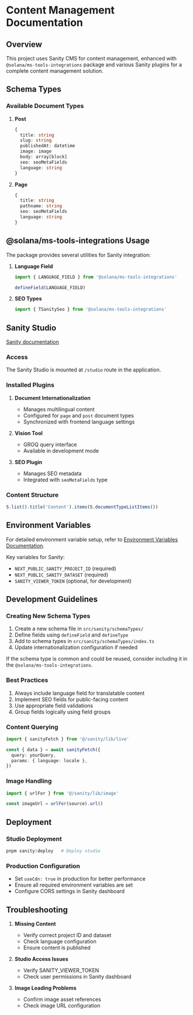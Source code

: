 # Content Management Documentation

## Overview

This project uses Sanity CMS for content management, enhanced with `@solana/ms-tools-integrations` package and various Sanity plugins for a complete content management solution.

## Schema Types

### Available Document Types

1. **Post**

   ```typescript
   {
     title: string
     slug: string
     publishedAt: datetime
     image: image
     body: array[block]
     seo: seoMetaFields
     language: string
   }
   ```

2. **Page**

   ```typescript
   {
     title: string
     pathname: string
     seo: seoMetaFields
     language: string
   }
   ```

## @solana/ms-tools-integrations Usage

The package provides several utilities for Sanity integration:

1. **Language Field**

   ```typescript
   import { LANGUAGE_FIELD } from '@solana/ms-tools-integrations'

   defineField(LANGUAGE_FIELD)
   ```

2. **SEO Types**

   ```typescript
   import { TSanitySeo } from '@solana/ms-tools-integrations'
   ```

## Sanity Studio

[Sanity documentation](https://www.sanity.io/docs)

### Access

The Sanity Studio is mounted at `/studio` route in the application.

### Installed Plugins

1. **Document Internationalization**

   - Manages multilingual content
   - Configured for `page` and `post` document types
   - Synchronized with frontend language settings

2. **Vision Tool**

   - GROQ query interface
   - Available in development mode

3. **SEO Plugin**
   - Manages SEO metadata
   - Integrated with `seoMetaFields` type

### Content Structure

```typescript
S.list().title('Content').items(S.documentTypeListItems())
```

## Environment Variables

For detailed environment variable setup, refer to [Environment Variables Documentation](docs/env.md).

Key variables for Sanity:

- `NEXT_PUBLIC_SANITY_PROJECT_ID` (required)
- `NEXT_PUBLIC_SANITY_DATASET` (required)
- `SANITY_VIEWER_TOKEN` (optional, for development)

## Development Guidelines

### Creating New Schema Types

1. Create a new schema file in `src/sanity/schemaTypes/`
2. Define fields using `defineField` and `defineType`
3. Add to schema types in `src/sanity/schemaTypes/index.ts`
4. Update internationalization configuration if needed

If the schema type is common and could be reused, consider including it in the `@solana/ms-tools-integrations`.

### Best Practices

1. Always include language field for translatable content
2. Implement SEO fields for public-facing content
3. Use appropriate field validations
4. Group fields logically using field groups

### Content Querying

```typescript
import { sanityFetch } from '@/sanity/lib/live'

const { data } = await sanityFetch({
  query: yourQuery,
  params: { language: locale },
})
```

### Image Handling

```typescript
import { urlFor } from '@/sanity/lib/image'

const imageUrl = urlFor(source).url()
```

## Deployment

### Studio Deployment

```bash
pnpm sanity:deploy   # Deploy studio
```

### Production Configuration

- Set `useCdn: true` in production for better performance
- Ensure all required environment variables are set
- Configure CORS settings in Sanity dashboard

## Troubleshooting

1. **Missing Content**

   - Verify correct project ID and dataset
   - Check language configuration
   - Ensure content is published

2. **Studio Access Issues**

   - Verify SANITY_VIEWER_TOKEN
   - Check user permissions in Sanity dashboard

3. **Image Loading Problems**

   - Confirm image asset references
   - Check image URL configuration
